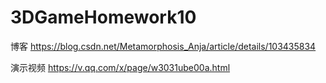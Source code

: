 # 3DGameHomework10


博客 https://blog.csdn.net/Metamorphosis_Anja/article/details/103435834


演示视频 https://v.qq.com/x/page/w3031ube00a.html
